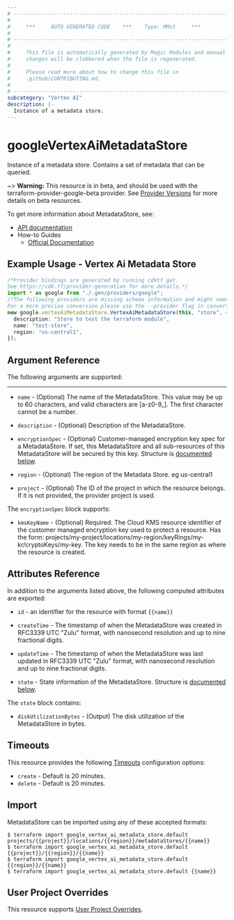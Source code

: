 ```yaml
---
# ----------------------------------------------------------------------------
#
#     ***     AUTO GENERATED CODE    ***    Type: MMv1     ***
#
# ----------------------------------------------------------------------------
#
#     This file is automatically generated by Magic Modules and manual
#     changes will be clobbered when the file is regenerated.
#
#     Please read more about how to change this file in
#     .github/CONTRIBUTING.md.
#
# ----------------------------------------------------------------------------
subcategory: "Vertex AI"
description: |-
  Instance of a metadata store.
---
```


# googleVertexAiMetadataStore

Instance of a metadata store. Contains a set of metadata that can be queried.

\~> **Warning:** This resource is in beta, and should be used with the terraform-provider-google-beta provider.
See [Provider Versions](https://terraform.io/docs/providers/google/guides/provider_versions.html) for more details on beta resources.

To get more information about MetadataStore, see:

* [API documentation](https://cloud.google.com/vertex-ai/docs/reference/rest/v1/projects.locations.metadataStores)
* How-to Guides
  * [Official Documentation](https://cloud.google.com/vertex-ai/docs)

## Example Usage - Vertex Ai Metadata Store

```typescript
/*Provider bindings are generated by running cdktf get.
See https://cdk.tf/provider-generation for more details.*/
import * as google from "./.gen/providers/google";
/*The following providers are missing schema information and might need manual adjustments to synthesize correctly: google.
For a more precise conversion please use the --provider flag in convert.*/
new google.vertexAiMetadataStore.VertexAiMetadataStore(this, "store", {
  description: "Store to test the terraform module",
  name: "test-store",
  region: "us-central1",
});

```

## Argument Reference

The following arguments are supported:

***

*   `name` -
    (Optional)
    The name of the MetadataStore. This value may be up to 60 characters, and valid characters are \[a-z0-9\_]. The first character cannot be a number.

*   `description` -
    (Optional)
    Description of the MetadataStore.

*   `encryptionSpec` -
    (Optional)
    Customer-managed encryption key spec for a MetadataStore. If set, this MetadataStore and all sub-resources of this MetadataStore will be secured by this key.
    Structure is [documented below](#nested_encryption_spec).

*   `region` -
    (Optional)
    The region of the Metadata Store. eg us-central1

*   `project` - (Optional) The ID of the project in which the resource belongs.
    If it is not provided, the provider project is used.

<a name="nested_encryption_spec"></a>The `encryptionSpec` block supports:

* `kmsKeyName` -
  (Optional)
  Required. The Cloud KMS resource identifier of the customer managed encryption key used to protect a resource.
  Has the form: projects/my-project/locations/my-region/keyRings/my-kr/cryptoKeys/my-key. The key needs to be in the same region as where the resource is created.

## Attributes Reference

In addition to the arguments listed above, the following computed attributes are exported:

*   `id` - an identifier for the resource with format `{{name}}`

*   `createTime` -
    The timestamp of when the MetadataStore was created in RFC3339 UTC "Zulu" format, with nanosecond resolution and up to nine fractional digits.

*   `updateTime` -
    The timestamp of when the MetadataStore was last updated in RFC3339 UTC "Zulu" format, with nanosecond resolution and up to nine fractional digits.

*   `state` -
    State information of the MetadataStore.
    Structure is [documented below](#nested_state).

<a name="nested_state"></a>The `state` block contains:

* `diskUtilizationBytes` -
  (Output)
  The disk utilization of the MetadataStore in bytes.

## Timeouts

This resource provides the following
[Timeouts](https://developer.hashicorp.com/terraform/plugin/sdkv2/resources/retries-and-customizable-timeouts) configuration options:

* `create` - Default is 20 minutes.
* `delete` - Default is 20 minutes.

## Import

MetadataStore can be imported using any of these accepted formats:

```console
$ terraform import google_vertex_ai_metadata_store.default projects/{{project}}/locations/{{region}}/metadataStores/{{name}}
$ terraform import google_vertex_ai_metadata_store.default {{project}}/{{region}}/{{name}}
$ terraform import google_vertex_ai_metadata_store.default {{region}}/{{name}}
$ terraform import google_vertex_ai_metadata_store.default {{name}}
```

## User Project Overrides

This resource supports [User Project Overrides](https://registry.terraform.io/providers/hashicorp/google/latest/docs/guides/provider_reference#user_project_override).
